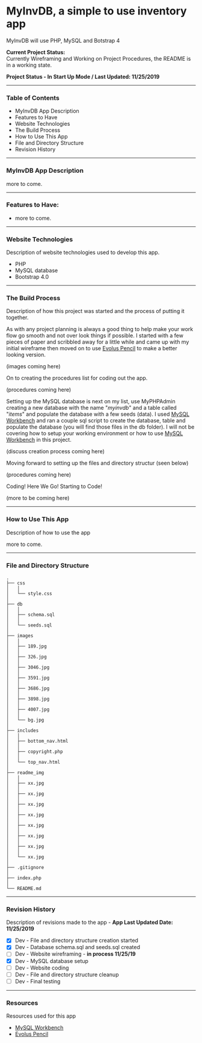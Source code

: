 # MyInvDB, a simple to use inventory app

MyInvDB will use PHP, MySQL and Botstrap 4


__Current Project Status:__  
Currently Wireframing and Working on Project Procedures, the README is in a working state.



__Project Status - In Start Up Mode  /  Last Updated: 11/25/2019__

---

### Table of Contents

- MyInvDB App Description
- Features to Have 
- Website Technologies 
- The Build Process
- How to Use This App
- File and Directory Structure
- Revision History

---

### MyInvDB App Description

more to come.

---

### Features to Have:

- more to come.

---

### Website Technologies

Description of website technologies used to develop this app.

- PHP
- MySQL database
- Bootstrap 4.0

---

### The Build Process

Description of how this project was started and the process of putting it together.

As with any project planning is always a good thing to help make your work flow go smooth and not over look things if possible. I started with a few pieces of paper and scribbled away for a little while and came up with my initial wireframe then moved on to use [Evolus Pencil](http://pencil.evolus.vn) to make a better looking version.

(images coming here)


On to creating the procedures list for coding out the app.

(procedures coming here)


Setting up the MySQL database is next on my list, use MyPHPAdmin creating a new database with the name "*myinvdb*" and a table called "*items*" and populate the database with a few seeds (data).  I used [MySQL Workbench](https://www.mysql.com/products/workbench/) and ran a couple sql script to create the database, table and populate the database (you will find those files in the db folder). I will not be covering how to setup your working environment or how to use [MySQL Workbench](https://www.mysql.com/products/workbench/) in this project. 

(discuss creation process coming here)


Moving forward to setting up the files and directory structur (seen below)

(procedures coming here)


Coding! Here We Go! Starting to Code!

(more to be coming here)



---

### How to Use This App

Description of how to use the app

more to come.

---

### File and Directory Structure

```
.
├── css
│   │
│   └── style.css
│ 
├── db
│   │
│   ├── schema.sql
│   │
│   └── seeds.sql
│ 
├── images
│   │
│   ├── 189.jpg
│   │
│   ├── 326.jpg
│   │
│   ├── 3046.jpg
│   │
│   ├── 3591.jpg
│   │
│   ├── 3686.jpg
│   │
│   ├── 3898.jpg
│   │
│   ├── 4007.jpg
│   │
│   └── bg.jpg
│
├── includes
│   │
│   ├── bottom_nav.html
│   │
│   ├── copyright.php
│   │
│   └── top_nav.html
│ 
├── readme_img
│   │
│   ├── xx.jpg
│   │
│   ├── xx.jpg
│   │
│   ├── xx.jpg
│   │
│   ├── xx.jpg
│   │
│   ├── xx.jpg
│   │
│   ├── xx.jpg
│   │
│   ├── xx.jpg
│   │
│   └── xx.jpg
│ 
├── .gitignore
│
├── index.php
│
└── README.md            
```

---

### Revision History 

Description of revisions made to the app - __App Last Updated Date:  11/25/2019__

- [x] Dev - File and directory structure creation started
- [x] Dev - Database schema.sql and seeds.sql created  
- [ ] Dev - Website wireframing - __in process 11/25/19__
- [x] Dev - MySQL database setup 
- [ ] Dev - Website coding 
- [ ] Dev - File and directory structure cleanup 
- [ ] Dev - Final testing 

---

### Resources

Resources used for this app

- [MySQL Workbench](https://www.mysql.com/products/workbench/)
- [Evolus Pencil](http://pencil.evolus.vn) 
